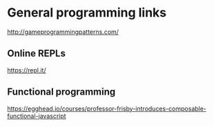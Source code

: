 # General programming links

http://gameprogrammingpatterns.com/

## Online REPLs
https://repl.it/


## Functional programming
https://egghead.io/courses/professor-frisby-introduces-composable-functional-javascript


